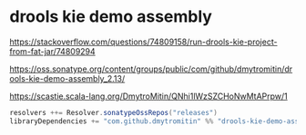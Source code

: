 # drools kie demo assembly

https://stackoverflow.com/questions/74809158/run-drools-kie-project-from-fat-jar/74809294

https://oss.sonatype.org/content/groups/public/com/github/dmytromitin/drools-kie-demo-assembly_2.13/

https://scastie.scala-lang.org/DmytroMitin/QNhi1lWzSZCHoNwMtAPrpw/1

```scala
resolvers ++= Resolver.sonatypeOssRepos("releases")
libraryDependencies += "com.github.dmytromitin" %% "drools-kie-demo-assembly" % "0.1"
```
